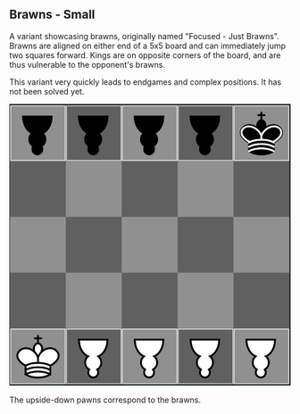 ## Brawns - Small

A variant showcasing brawns, originally named "Focused - Just Brawns".
Brawns are aligned on either end of a 5x5 board and can immediately jump two squares forward.
Kings are on opposite corners of the board, and are thus vulnerable to the opponent's brawns.

This variant very quickly leads to endgames and complex positions. It has not been solved yet.

![Preview](./preview.png)

The upside-down pawns correspond to the brawns.
